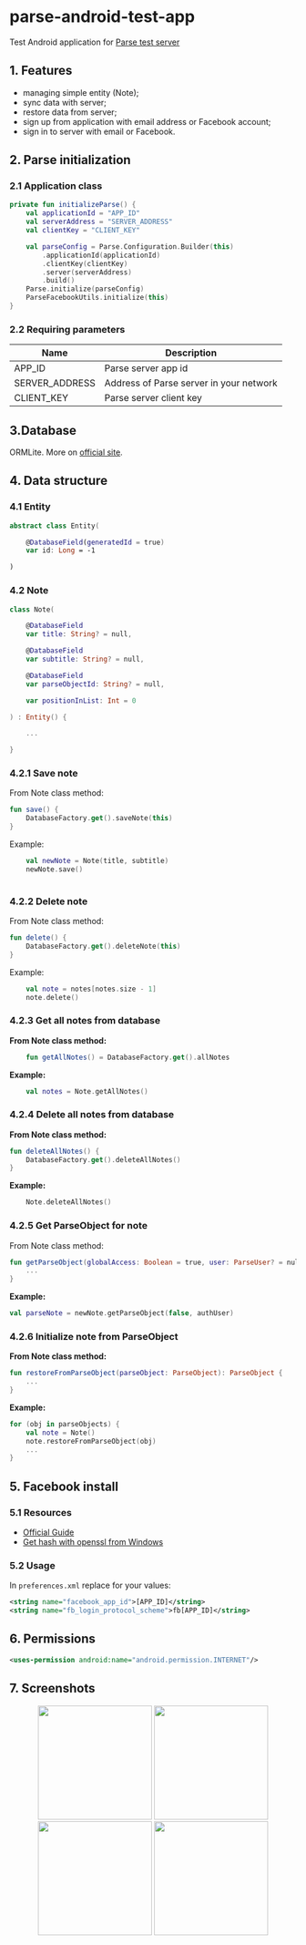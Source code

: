 # parse-android-test-app

Test Android application for [Parse test server](https://github.com/fartem/parse-test-server)

## 1. Features

- managing simple entity (Note);
- sync data with server;
- restore data from server;
- sign up from application with email address or Facebook account;
- sign in to server with email or Facebook.

## 2. Parse initialization

### 2.1 Application class

```kotlin
private fun initializeParse() {
    val applicationId = "APP_ID"
    val serverAddress = "SERVER_ADDRESS"
    val clientKey = "CLIENT_KEY"

    val parseConfig = Parse.Configuration.Builder(this)
        .applicationId(applicationId)
        .clientKey(clientKey)
        .server(serverAddress)
        .build()
    Parse.initialize(parseConfig)
    ParseFacebookUtils.initialize(this)
}
```

### 2.2 Requiring parameters

| Name  | Description |
| ------------- | ------------- |
| APP_ID  | Parse server app id  |
| SERVER_ADDRESS  | Address of Parse server in your network  |
| CLIENT_KEY  | Parse server client key  |

## 3.Database

ORMLite. More on [official site](http://ormlite.com/).

## 4. Data structure

### 4.1 Entity

```kotlin
abstract class Entity(

    @DatabaseField(generatedId = true)
    var id: Long = -1

)
```

### 4.2 Note

```kotlin
class Note(

    @DatabaseField
    var title: String? = null,

    @DatabaseField
    var subtitle: String? = null,

    @DatabaseField
    var parseObjectId: String? = null,

    var positionInList: Int = 0

) : Entity() {

    ...

}
```

### 4.2.1 Save note

From Note class method:
```kotlin
fun save() {
    DatabaseFactory.get().saveNote(this)
}
```

Example:
```kotlin
    val newNote = Note(title, subtitle)
    newNote.save()
    
```

### 4.2.2 Delete note

From Note class method:
```kotlin
fun delete() {
    DatabaseFactory.get().deleteNote(this)
}
```

Example:
```kotlin
    val note = notes[notes.size - 1]
    note.delete()
```

### 4.2.3 Get all notes from database

__From Note class method:__
```kotlin
    fun getAllNotes() = DatabaseFactory.get().allNotes
```

__Example:__
```kotlin
    val notes = Note.getAllNotes()
```

### 4.2.4 Delete all notes from database

__From Note class method:__
```kotlin
fun deleteAllNotes() {
    DatabaseFactory.get().deleteAllNotes()
}
```

__Example:__
```kotlin
    Note.deleteAllNotes()
```

### 4.2.5 Get ParseObject for note

From Note class method:
```kotlin
fun getParseObject(globalAccess: Boolean = true, user: ParseUser? = null): ParseObject {
    ...
}
```

__Example:__
```kotlin
val parseNote = newNote.getParseObject(false, authUser)
```

### 4.2.6 Initialize note from ParseObject

__From Note class method:__
```kotlin
fun restoreFromParseObject(parseObject: ParseObject): ParseObject {
    ...
}
```

__Example:__
```kotlin
for (obj in parseObjects) {
    val note = Note()
    note.restoreFromParseObject(obj)
    ...
}
```

## 5. Facebook install

### 5.1 Resources

- [Official Guide](https://developers.facebook.com/docs/facebook-login/android)
- [Get hash with openssl from Windows](https://github.com/magus/react-native-facebook-login/issues/297#issuecomment-433816732)

### 5.2 Usage

In `preferences.xml` replace for your values:

```xml
<string name="facebook_app_id">[APP_ID]</string>
<string name="fb_login_protocol_scheme">fb[APP_ID]</string>
```

## 6. Permissions

```xml
<uses-permission android:name="android.permission.INTERNET"/>
```

## 7. Screenshots
<p align="center">
  <img src="media/screenshot_01.png" width="200" />
  <img src="media/screenshot_02.png" width="200" />
  <img src="media/screenshot_03.png" width="200" />
  <img src="media/screenshot_04.png" width="200" />
</p>
